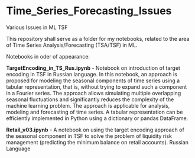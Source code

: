# Time_Series_Forecasting_Issues
Various Issues in ML TSF

This repository shall serve as a folder for my notebooks, related to the area of Time Series Analysis/Forecasting (TSA/TSF) in ML. 

Notebooks in oder of appearance:

**TargetEncoding_in_TS_Rus.ipynb** - Notebook on introduction of target encoding in TSF in Russian language. In this notebook, an approach is proposed for modeling the seasonal components of time series using a tabular representation, that is, without trying to expand such a component in a Fourier series. The approach allows simulating multiple overlapping seasonal fluctuations and significantly reduces the complexity of the machine learning problem. The approach is applicable for analysis, modeling and forecasting of time series. A tabular representation can be efficiently implemented in Python using a dictionary or pandas DataFrame.

**Retail_v03.ipynb** - A notebook on using the target encoding approach of the seasonal component in TSF to solve the problem of liquidity risk management (predicting the minimum balance on retail accounts). Russian Language
